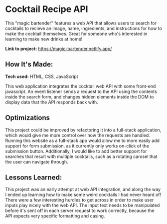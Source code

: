 # Cocktail Recipe API

This "magic bartender" features a web API that allows users to search for cocktails to recieve an image, name, ingredients, and instructions for how to make the cocktail themselves. Great for someone who's interested in learning to make new drinks at home!  

**Link to project:** https://magic-bartender.netlify.app/

<!-- ![alt tag](Image needed!) -->

## How It's Made:

**Tech used:** HTML, CSS, JavaScript

This web application integrates the cocktail web API with some front-end javascript. An event listener sends a request to the API using the contents inside the search form, and changes hidden elements inside the DOM to display data that the API responds back with. 

## Optimizations

This project could be improved by refactoring it into a full-stack application, which would give me more control over how the requests are handled. Running this website as a full-stack app would allow me to more easily add support for form submission, as it currently only works on-click of the submission button. Additionally, I would like to add better support for searches that result with multiple cocktails, such as a rotating carosel that the user can navigate through. 

## Lessons Learned:

This project was an early attempt at web API integration, and along the way I ended up learning how to make some weird cocktails I had never heard of! There were a few interesting hurdles to get across in order to make user inputs play nicely with the web API. The input text needs to be manipulated before it's sent off in each server request to work correctly, because the API expects very specific formatting and casing. 
